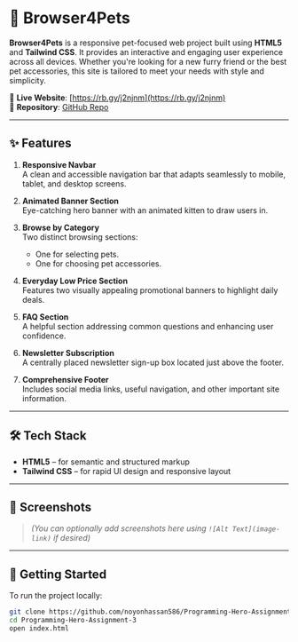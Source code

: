 # 🐾 Browser4Pets

**Browser4Pets** is a responsive pet-focused web project built using **HTML5** and **Tailwind CSS**. It provides an interactive and engaging user experience across all devices. Whether you're looking for a new furry friend or the best pet accessories, this site is tailored to meet your needs with style and simplicity.

🔗 **Live Website**: [https://rb.gy/j2njnm](https://rb.gy/j2njnm)  
📂 **Repository**: [GitHub Repo](https://github.com/noyonhassan586/Programming-Hero-Assignment-3)

---

## ✨ Features

1. **Responsive Navbar**  
   A clean and accessible navigation bar that adapts seamlessly to mobile, tablet, and desktop screens.

2. **Animated Banner Section**  
   Eye-catching hero banner with an animated kitten to draw users in.

3. **Browse by Category**  
   Two distinct browsing sections:
   - One for selecting pets.
   - One for choosing pet accessories.

4. **Everyday Low Price Section**  
   Features two visually appealing promotional banners to highlight daily deals.

5. **FAQ Section**  
   A helpful section addressing common questions and enhancing user confidence.

6. **Newsletter Subscription**  
   A centrally placed newsletter sign-up box located just above the footer.

7. **Comprehensive Footer**  
   Includes social media links, useful navigation, and other important site information.

---

## 🛠️ Tech Stack

- **HTML5** – for semantic and structured markup  
- **Tailwind CSS** – for rapid UI design and responsive layout

---

## 📸 Screenshots

> *(You can optionally add screenshots here using `![Alt Text](image-link)` if desired)*

---

## 🚀 Getting Started

To run the project locally:

```bash
git clone https://github.com/noyonhassan586/Programming-Hero-Assignment-3.git
cd Programming-Hero-Assignment-3
open index.html
